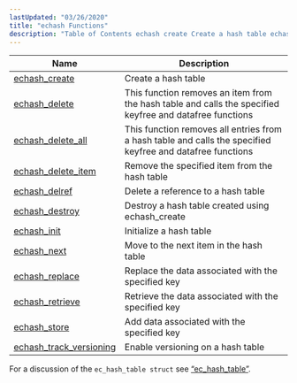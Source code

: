 ```yaml
---
lastUpdated: "03/26/2020"
title: "echash Functions"
description: "Table of Contents echash create Create a hash table echash delete This function removes an item from the hash table and calls the specified keyfree and datafree functions echash delete all This function removes all entries from a hash table and calls the specified keyfree and datafree functions echash delete..."
---
```



| Name                                                                                                          | Description                                                                                                |
|---------------------------------------------------------------------------------------------------------------|------------------------------------------------------------------------------------------------------------|
| [echash_create](/momentum/3/3-api/apis-echash-create)                     | Create a hash table                                                                                        |
| [echash_delete](/momentum/3/3-api/apis-echash-delete)                     | This function removes an item from the hash table and calls the specified keyfree and datafree functions   |
| [echash_delete_all](/momentum/3/3-api/apis-echash-delete-all)             | This function removes all entries from a hash table and calls the specified keyfree and datafree functions |
| [echash_delete_item](/momentum/3/3-api/apis-echash-delete-item)           | Remove the specified item from the hash table                                                              |
| [echash_delref](/momentum/3/3-api/apis-echash-delref)                     | Delete a reference to a hash table                                                                         |
| [echash_destroy](/momentum/3/3-api/apis-echash-destroy)                   | Destroy a hash table created using echash_create                                                           |
| [echash_init](/momentum/3/3-api/apis-echash-init)                         | Initialize a hash table                                                                                    |
| [echash_next](/momentum/3/3-api/apis-echash-next)                         | Move to the next item in the hash table                                                                    |
| [echash_replace](/momentum/3/3-api/apis-echash-replace)                   | Replace the data associated with the specified key                                                         |
| [echash_retrieve](/momentum/3/3-api/apis-echash-retrieve)                 | Retrieve the data associated with the specified key                                                        |
| [echash_store](/momentum/3/3-api/apis-echash-store)                       | Add data associated with the specified key                                                                 |
| [echash_track_versioning](/momentum/3/3-api/apis-echash-track-versioning) | Enable versioning on a hash table                                                                          |

For a discussion of the `ec_hash_table struct` see [“ec_hash_table”](/momentum/3/3-api/structs-ec-hash-table).